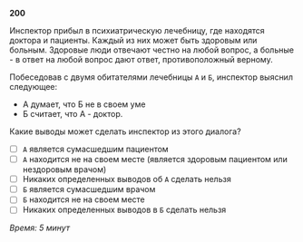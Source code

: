 **200**

Инспектор прибыл в психиатрическую лечебницу, где находятся
доктора и пациенты. Каждый из них может быть здоровым или
больным. Здоровые люди отвечают честно на любой вопрос, а
больные - в ответ на любой вопрос дают ответ, противоположный
верному.

Побеседовав с двумя обитателями лечебницы `А` и `Б`, инспектор
выяснил следующее:

* А думает, что Б не в своем уме
* Б считает, что А - доктор.

Какие выводы может сделать инспектор из этого диалога?

- [ ] `A` является сумасшедшим пациентом
- [ ] `А` находится не на своем месте (является здоровым пациентом или нездоровым врачом)
- [ ] Никаких определенных выводов об `А` сделать нельзя
- [ ] `Б` является сумасшедшим врачом
- [ ] `Б` находится не на своем месте
- [ ] Никаких определенных выводов в `Б` сделать нельзя

_Время: 5 минут_
